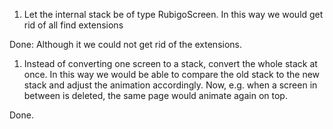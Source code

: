 1. Let the internal stack be of type RubigoScreen. In this way we would get rid of all find extensions

Done: Although it we could not get rid of the extensions.

1. Instead of converting one screen to a stack, convert the whole stack at once. In this way we would be able to compare the old stack to the new stack and adjust the animation accordingly. 
Now, e.g. when a screen in between is deleted, the same page would animate again on top.

Done.